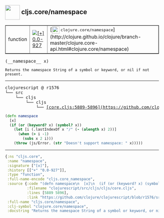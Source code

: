 ## <img width="48px" valign="middle" src="http://i.imgur.com/Hi20huC.png"> cljs.core/namespace

 <table border="1">
<tr>
<td>function</td>
<td><a href="https://github.com/cljsinfo/api-refs/tree/0.0-927"><img valign="middle" alt="[+] 0.0-927" src="https://img.shields.io/badge/+-0.0--927-lightgrey.svg"></a> </td>
<td>
[<img height="24px" valign="middle" src="http://i.imgur.com/1GjPKvB.png"> <samp>clojure.core/namespace</samp>](http://clojure.github.io/clojure/branch-master/clojure.core-api.html#clojure.core/namespace)
</td>
</tr>
</table>

 <samp>
(__namespace__ x)<br>
</samp>

```
Returns the namespace String of a symbol or keyword, or nil if not present.
```

---

 <pre>
clojurescript @ r1576
└── src
    └── cljs
        └── cljs
            └── <ins>[core.cljs:5889-5896](https://github.com/clojure/clojurescript/blob/r1576/src/cljs/cljs/core.cljs#L5889-L5896)</ins>
</pre>

```clj
(defn namespace
  [x]
  (if (or (keyword? x) (symbol? x))
    (let [i (.lastIndexOf x "/" (- (alength x) 2))]
      (when (> i -1)
        (subs x 2 i)))
    (throw (js/Error. (str "Doesn't support namespace: " x)))))
```


---

```clj
{:ns "cljs.core",
 :name "namespace",
 :signature ["[x]"],
 :history [["+" "0.0-927"]],
 :type "function",
 :full-name-encode "cljs.core_namespace",
 :source {:code "(defn namespace\n  [x]\n  (if (or (keyword? x) (symbol? x))\n    (let [i (.lastIndexOf x \"/\" (- (alength x) 2))]\n      (when (> i -1)\n        (subs x 2 i)))\n    (throw (js/Error. (str \"Doesn't support namespace: \" x)))))",
          :filename "clojurescript/src/cljs/cljs/core.cljs",
          :lines [5889 5896],
          :link "https://github.com/clojure/clojurescript/blob/r1576/src/cljs/cljs/core.cljs#L5889-L5896"},
 :full-name "cljs.core/namespace",
 :clj-symbol "clojure.core/namespace",
 :docstring "Returns the namespace String of a symbol or keyword, or nil if not present."}

```
